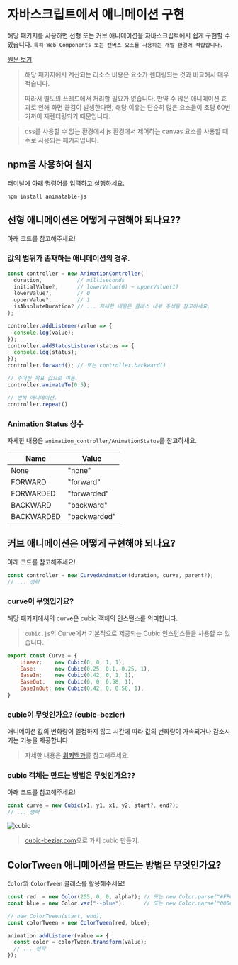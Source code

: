 # 자바스크립트에서 애니메이션 구현
해당 패키지를 사용하면 선형 또는 커브 애니메이션을 자바스크립트에서 쉽게 구현할 수 있습니다.
`특히 Web Components 또는 캔버스 요소를 사용하는 개발 환경에 적합합니다.`

[원문 보기](README.md)

> 해당 패키지에서 계산되는 리소스 비용은 요소가 렌더링되는 것과 비교해서 매우 적습니다.
> 
> 따라서 별도의 쓰레드에서 처리할 필요가 없습니다. 만약 수 많은 애니메이션 효과로 인해 화면 끊김이 발생한다면, 해당 이유는 단순히 많은 요소들이 초당 60번 가까이 재렌더링되기 때문입니다.

> css를 사용할 수 없는 환경에서 js 환경에서 제어하는 canvas 요소를 사용할 때 주로 사용되는 패키지입니다.

## npm을 사용하여 설치
터미널에 아래 명령어를 입력하고 실행하세요.
```
npm install animatable-js
```

## 선형 애니메이션은 어떻게 구현해야 되나요??
아래 코드를 참고해주세요!

### 값의 범위가 존재하는 애니메이션의 경우.
```js
const controller = new AnimationController(
  duration,           // milliseconds
  initialValue?,      // lowerValue(0) ~ upperValue(1)
  lowerValue?,        // 0
  upperValue?,        // 1
  isAbsoluteDuration? // ... 자세한 내용은 클래스 내부 주석을 참고하세요.
);

controller.addListener(value => {
  console.log(value);
});
controller.addStatusListener(status => {
  console.log(status);
});
controller.forward(); // 또는 controller.backward()

// 주어진 목표 값으로 이동.
controller.animateTo(0.5);

// 반복 애니메이션.
controller.repeat()
```

### Animation Status 상수
자세한 내용은 `animation_controller/AnimationStatus`를 참고하세요.

| Name | Value
| ------ | ------
| None | "none"
| FORWARD | "forward"
| FORWARDED | "forwarded"
| BACKWARD | "backward"
| BACKWARDED | "backwarded"

## 커브 애니메이션은 어떻게 구현해야 되나요?
아래 코드를 참고해주세요!
```js
const controller = new CurvedAnimation(duration, curve, parent?);
// ... 생략
```

### curve이 무엇인가요?
해당 패키지에서의 curve은 cubic 객체의 인스턴스를 의미합니다.

> `cubic.js`의 Curve에서 기본적으로 제공되는 Cubic 인스턴스들을 사용할 수 있습니다.
```js
export const Curve = {
    Linear:    new Cubic(0, 0, 1, 1),
    Ease:      new Cubic(0.25, 0.1, 0.25, 1),
    EaseIn:    new Cubic(0.42, 0, 1, 1),
    EaseOut:   new Cubic(0, 0, 0.58, 1),
    EaseInOut: new Cubic(0.42, 0, 0.58, 1),
}
```

### cubic이 무엇인가요? (cubic-bezier)
애니메이션 값의 변화량이 일정하지 않고 시간에 따라 값의 변화량이 가속되거나 감소시키는 기능을 제공합니다.

> 자세한 내용은 [위키백과](https://en.wikipedia.org/wiki/B%C3%A9zier_curve)를 참고해주세요.

### cubic 객체는 만드는 방법은 무엇인가요??
아래 코드를 참고해주세요!
```js
const curve = new Cubic(x1, y1, x1, y2, start?, end?);
// ... 생략
```
![cubic](https://github.com/MTtankkeo/js_animatable/assets/122026021/47836ae7-60c6-4198-9ea5-acc7837f0999)

> [cubic-bezier.com](https://cubic-bezier.com)으로 가서 cubic 만들기.

## ColorTween 애니메이션을 만드는 방법은 무엇인가요?
`Color`와 `ColorTween` 클래스를 활용해주세요!

```js
const red  = new Color(255, 0, 0, alpha?); // 또는 new Color.parse("#FF0000")
const blue = new Color.var("--blue");      // 또는 new Color.parse("0000FF")

// new ColorTween(start, end);
const colorTween = new ColorTween(red, blue);

animation.addListener(value => {
  const color = colorTween.transform(value);
  // ... 생략
});
```
